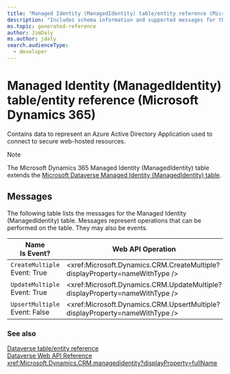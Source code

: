 ```yaml
---
title: "Managed Identity (ManagedIdentity) table/entity reference (Microsoft Dynamics 365)"
description: "Includes schema information and supported messages for the Managed Identity (ManagedIdentity) table/entity with Microsoft Dynamics 365."
ms.topic: generated-reference
author: JimDaly
ms.author: jdaly
search.audienceType: 
  - developer
---
```


# Managed Identity (ManagedIdentity) table/entity reference (Microsoft Dynamics 365)

Contains data to represent an Azure Active Directory Application used to connect to secure web-hosted resources.

> [!NOTE]
> The Microsoft Dynamics 365 Managed Identity (ManagedIdentity) table extends the [Microsoft Dataverse Managed Identity (ManagedIdentity) table](/power-apps/developer/data-platform/reference/entities/managedidentity).


## Messages

The following table lists the messages for the Managed Identity (ManagedIdentity) table.
Messages represent operations that can be performed on the table. They may also be events.

| Name <br />Is Event? |Web API Operation |SDK for .NET |
| ---- | ----- |----- |
| `CreateMultiple`<br />Event: True |<xref:Microsoft.Dynamics.CRM.CreateMultiple?displayProperty=nameWithType /> |<xref:Microsoft.Xrm.Sdk.Messages.CreateMultipleRequest>|
| `UpdateMultiple`<br />Event: True |<xref:Microsoft.Dynamics.CRM.UpdateMultiple?displayProperty=nameWithType /> |<xref:Microsoft.Xrm.Sdk.Messages.UpdateMultipleRequest>|
| `UpsertMultiple`<br />Event: False |<xref:Microsoft.Dynamics.CRM.UpsertMultiple?displayProperty=nameWithType /> |<xref:Microsoft.Xrm.Sdk.Messages.UpsertMultipleRequest>|





### See also

[Dataverse table/entity reference](/power-apps/developer/data-platform/reference/about-entity-reference)  
[Dataverse Web API Reference](/power-apps/developer/data-platform/webapi/reference/about)   
<xref:Microsoft.Dynamics.CRM.managedidentity?displayProperty=fullName>
